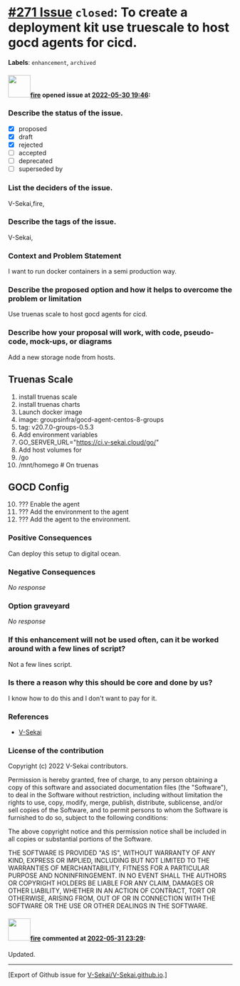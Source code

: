 # [\#271 Issue](https://github.com/V-Sekai/V-Sekai.github.io/issues/271) `closed`: To create a deployment kit use truescale to host gocd agents for cicd.
**Labels**: `enhancement`, `archived`


#### <img src="https://avatars.githubusercontent.com/u/32321?u=c2e06a3d2b49a467aa907e54aa259516440267cc&v=4" width="50">[fire](https://github.com/fire) opened issue at [2022-05-30 19:46](https://github.com/V-Sekai/V-Sekai.github.io/issues/271):

### Describe the status of the issue.

- [X] proposed
- [x] draft
- [x] rejected
- [ ] accepted
- [ ] deprecated
- [ ] superseded by

### List the deciders of the issue.

V-Sekai,fire,

### Describe the tags of the issue.

V-Sekai,

### Context and Problem Statement

I want to run docker containers in a semi production way.

### Describe the proposed option and how it helps to overcome the problem or limitation

Use truenas scale to host gocd agents for cicd.

### Describe how your proposal will work, with code, pseudo-code, mock-ups, or diagrams

Add a new storage node from hosts.

## Truenas Scale

1. install truenas scale
2. install truenas charts
3. Launch docker image
4. image: groupsinfra/gocd-agent-centos-8-groups
5. tag: v20.7.0-groups-0.5.3
6. Add environment variables
7. GO_SERVER_URL="https://ci.v-sekai.cloud/go/"
8. Add host volumes for
  4. /go 
  5. /mnt/homego # On truenas

## GOCD Config

10. ??? Enable the agent
11. ??? Add the environment to the agent
12. ??? Add the agent to the environment.

### Positive Consequences

Can deploy this setup to digital ocean.

### Negative Consequences

_No response_

### Option graveyard

_No response_

### If this enhancement will not be used often, can it be worked around with a few lines of script?

Not a few lines script.

### Is there a reason why this should be core and done by us?

I know how to do this and I don't want to pay for it.

### References

- [V-Sekai](https://v-sekai.org/)


### License of the contribution

Copyright (c) 2022 V-Sekai contributors.

Permission is hereby granted, free of charge, to any person obtaining a copy of this software and associated documentation files (the "Software"), to deal in the Software without restriction, including without limitation the rights to use, copy, modify, merge, publish, distribute, sublicense, and/or sell copies of the Software, and to permit persons to whom the Software is furnished to do so, subject to the following conditions:

The above copyright notice and this permission notice shall be included in all copies or substantial portions of the Software.

THE SOFTWARE IS PROVIDED "AS IS", WITHOUT WARRANTY OF ANY KIND, EXPRESS OR IMPLIED, INCLUDING BUT NOT LIMITED TO THE WARRANTIES OF MERCHANTABILITY, FITNESS FOR A PARTICULAR PURPOSE AND NONINFRINGEMENT. IN NO EVENT SHALL THE AUTHORS OR COPYRIGHT HOLDERS BE LIABLE FOR ANY CLAIM, DAMAGES OR OTHER LIABILITY, WHETHER IN AN ACTION OF CONTRACT, TORT OR OTHERWISE, ARISING FROM, OUT OF OR IN CONNECTION WITH THE SOFTWARE OR THE USE OR OTHER DEALINGS IN THE SOFTWARE.


#### <img src="https://avatars.githubusercontent.com/u/32321?u=c2e06a3d2b49a467aa907e54aa259516440267cc&v=4" width="50">[fire](https://github.com/fire) commented at [2022-05-31 23:29](https://github.com/V-Sekai/V-Sekai.github.io/issues/271#issuecomment-1142733915):

Updated.


-------------------------------------------------------------------------------



[Export of Github issue for [V-Sekai/V-Sekai.github.io](https://github.com/V-Sekai/V-Sekai.github.io).]
